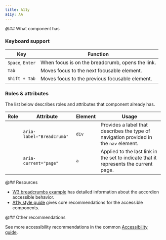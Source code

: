 ```yaml
---
title: A11y
a11y: AA
---
```


@## What component has

### Keyboard support

| Key              | Function                                         |
| ---------------- | ------------------------------------------------ |
| `Space`, `Enter` | When focus is on the breadcrumb, opens the link. |
| `Tab`            | Moves focus to the next focusable element.       |
| `Shift + Tab`    | Moves focus to the previous focusable element.   |

### Roles & attributes

The list below describes roles and attributes that component already has.

| Role | Attribute                 | Element | Usage                                                                                 |
| ---- | ------------------------- | ------- | ------------------------------------------------------------------------------------- |
|      | `aria-label="Breadcrumb"` | `div`   | Provides a label that describes the type of navigation provided in the `nav` element. |
|      | `aria-current="page"`     | `a`     | Applied to the last link in the set to indicate that it represents the current page.  |

@## Resources

- [W3 breadcrumbs example](https://www.w3.org/TR/wai-aria-practices-1.1/examples/breadcrumb/index.html) has detailed information about the accordion accessible behavior.
- [A11y style guide](https://a11y-style-guide.com/style-guide/section-navigation.html) gives core recommendations for the accessible components.

@## Other recommendations

See more accessibility recommendations in the common [Accessibility guide](/core-principles/a11y/).
